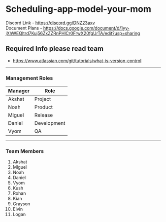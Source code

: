 # Scheduling-app-model-your-mom

 Discord Link - https://discord.gg/DNZ23axv  
 Document Plans - https://docs.google.com/document/d/1yy-jXhWEQltrd7Kuj56ZxZZRnPHlCr0FrwX20fgUrTA/edit?usp=sharing  
 
## Required Info please read team   
 - https://www.atlassian.com/git/tutorials/what-is-version-control

- - -



### Management Roles
| **Manager** | **Role** |
| ----------- | ----------- |
| Akshat | Project |
| Noah | Product |
| Miguel | Release |
| Daniel | Development |
| Vyom | QA |
[^1]: Management Roles will rotate when adequate mastery is proven

- - -

### Team Members

1. Akshat  
2. Miguel  
3. Noah  
4. Daniel  
5. Vyom  
6. Kush  
7. Rohan  
8. Kian  
9. Grayson  
10. Elvin  
11. Logan  
